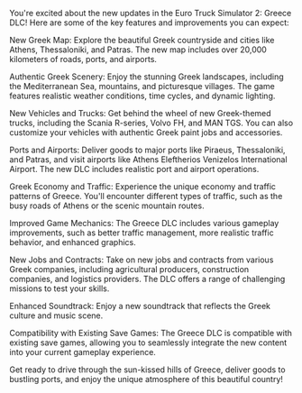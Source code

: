 You're excited about the new updates in the Euro Truck Simulator 2: Greece DLC! Here are some of the key features and improvements you can expect:

New Greek Map: Explore the beautiful Greek countryside and cities like Athens, Thessaloniki, and Patras. The new map includes over 20,000 kilometers of roads, ports, and airports.

Authentic Greek Scenery: Enjoy the stunning Greek landscapes, including the Mediterranean Sea, mountains, and picturesque villages. The game features realistic weather conditions, time cycles, and dynamic lighting.

New Vehicles and Trucks: Get behind the wheel of new Greek-themed trucks, including the Scania R-series, Volvo FH, and MAN TGS. You can also customize your vehicles with authentic Greek paint jobs and accessories.

Ports and Airports: Deliver goods to major ports like Piraeus, Thessaloniki, and Patras, and visit airports like Athens Eleftherios Venizelos International Airport. The new DLC includes realistic port and airport operations.

Greek Economy and Traffic: Experience the unique economy and traffic patterns of Greece. You'll encounter different types of traffic, such as the busy roads of Athens or the scenic mountain routes.

Improved Game Mechanics: The Greece DLC includes various gameplay improvements, such as better traffic management, more realistic traffic behavior, and enhanced graphics.

New Jobs and Contracts: Take on new jobs and contracts from various Greek companies, including agricultural producers, construction companies, and logistics providers. The DLC offers a range of challenging missions to test your skills.

Enhanced Soundtrack: Enjoy a new soundtrack that reflects the Greek culture and music scene.

Compatibility with Existing Save Games: The Greece DLC is compatible with existing save games, allowing you to seamlessly integrate the new content into your current gameplay experience.

Get ready to drive through the sun-kissed hills of Greece, deliver goods to bustling ports, and enjoy the unique atmosphere of this beautiful country!